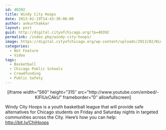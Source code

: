 ```yaml
---
id: 40392
title: Windy City Hoops
date: 2013-02-19T14:43:30-06:00
author: ankurthakkar
layout: post
guid: http://digital.cityofchicago.org/?p=40392
permalink: /index.php/windy-city-hoops/
image: https://digital.cityofchicago.org/wp-content/uploads/2013/02/WindyCityHoops2.png
categories:
  - Not Feature
  - Video
tags:
  - Basketball
  - Chicago Public Schools
  - Crowdfunding
  - Public Safety
---
```

<p style="text-align: center;">
  [iframe width=&#8221;560&#8243; height=&#8221;315&#8243; src=&#8221;http://www.youtube.com/embed/-KIFlUxCAkU&#8221; frameborder=&#8221;0&#8243; allowfullscreen]
</p>

<p style="text-align: left;">
  Windy City Hoops is a youth basketball league that will provide safe alternatives for Chicago students on Friday and Saturday nights in targeted communities across the City. Here&#8217;s how you can help: <a dir="ltr" title="http://bit.ly/ChiHoops" href="http://bit.ly/ChiHoops" target="_blank" rel="nofollow">http://bit.ly/ChiHoops</a>
</p>